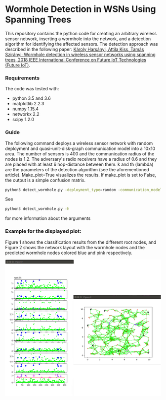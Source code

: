 Wormhole Detection in WSNs Using Spanning Trees
============================================
This repository contains the python code for creating an arbitrary wireless sensor network, inserting a wormhole into the network, and a detection algorithm for identifying the affected sensors. The detection approach was described in the following paper:
[Károly Harsányi, Attila Kiss, Tamás Szirányi: Wormhole detection in wireless sensor networks using spanning trees, 2018 IEEE International Conference on Future IoT Technologies (Future IoT)](https://ieeexplore.ieee.org/document/8325596/).


### Requirements
The code was tested with:
- python 3.5 and 3.6
- matplotlib 2.2.3
- numpy 1.15.4
- networkx 2.2
- scipy 1.2.0


### Guide
The following command deploys a wireless sensor network with random deployment and quasi-unit-disk-graph communication model into a 10x10 area. The number of sensors is 400 and the communication radius of the nodes is 1.2. The adversary's radio receivers have a radius of 0.6 and they are placed with at least 6 hop-distance between them. k and th (lambda) are the parameters of the detection algorithm (see the aforementioned article). Make_plot=True visualizes the results. If make_plot is set to False, the output is a simple confusion matrix.
```sh
python3 detect_wormhole.py -deployment_type=random -communication_model=QUDG -num_nodes=400 -comm_radius=1.2 -side_len=10 -wormhole_type=3 -wormhole_radius=0.6 -wormhole_min_dist=6 -k=7 -th=5 -make_plot=True
```
See
```sh
python3 detect_wormhole.py -h
```
for more information about the arguments


### Example for the displayed plot:
Figure 1 shows the classification results from the different root nodes, and Figure 2 shows the network layout with the wormhole nodes and the predicted wormhole nodes colored blue and pink respectively.

![Screenshot](docs/plot_example.png)

